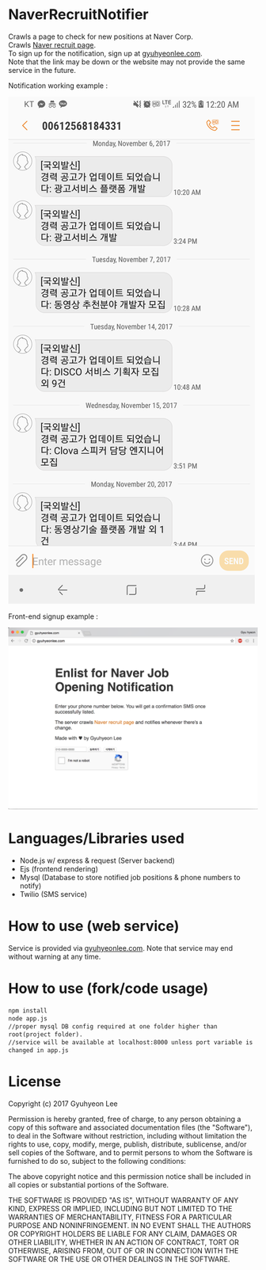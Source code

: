 # NaverRecruitNotifier
Crawls a page to check for new positions at Naver Corp.  
Crawls [Naver recruit page](https://recruit.navercorp.com/naver/job/list/developer).  
To sign up for the notification, sign up at [gyuhyeonlee.com](http://gyuhyeonlee.com).  
Note that the link may be down or the website may not provide the same service in the future.  
  
Notification working example :  
  
![example image](./static_sample/NotificationExample.png)  
  
Front-end signup example :  
  
![example image](./static_sample/WebpageExample.png)
  
# Languages/Libraries used
+ Node.js w/ express & request (Server backend)
+ Ejs (frontend rendering)
+ Mysql (Database to store notified job positions & phone numbers to notify)
+ Twilio (SMS service)

# How to use (web service)
Service is provided via [gyuhyeonlee.com](http://gyuhyeonlee.com). Note that service may end without warning at any time.  

# How to use (fork/code usage)
```
npm install
node app.js
//proper mysql DB config required at one folder higher than root(project folder).
//service will be available at localhost:8000 unless port variable is changed in app.js
```

# License
Copyright (c) 2017 Gyuhyeon Lee

Permission is hereby granted, free of charge, to any person obtaining a copy
of this software and associated documentation files (the "Software"), to deal
in the Software without restriction, including without limitation the rights
to use, copy, modify, merge, publish, distribute, sublicense, and/or sell
copies of the Software, and to permit persons to whom the Software is
furnished to do so, subject to the following conditions:

The above copyright notice and this permission notice shall be included in all
copies or substantial portions of the Software.

THE SOFTWARE IS PROVIDED "AS IS", WITHOUT WARRANTY OF ANY KIND, EXPRESS OR
IMPLIED, INCLUDING BUT NOT LIMITED TO THE WARRANTIES OF MERCHANTABILITY,
FITNESS FOR A PARTICULAR PURPOSE AND NONINFRINGEMENT. IN NO EVENT SHALL THE
AUTHORS OR COPYRIGHT HOLDERS BE LIABLE FOR ANY CLAIM, DAMAGES OR OTHER
LIABILITY, WHETHER IN AN ACTION OF CONTRACT, TORT OR OTHERWISE, ARISING FROM,
OUT OF OR IN CONNECTION WITH THE SOFTWARE OR THE USE OR OTHER DEALINGS IN THE
SOFTWARE.
